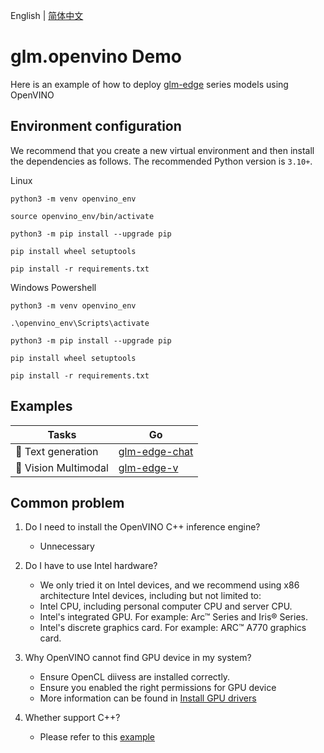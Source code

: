 English | [简体中文](README_zh.md)

# glm.openvino Demo

Here is an example of how to deploy [glm-edge](https://github.com/THUDM/GLM-Edge) series models using OpenVINO

## Environment configuration

We recommend that you create a new virtual environment and then install the dependencies as follows. The 
recommended Python version is `3.10+`.

Linux

```
python3 -m venv openvino_env

source openvino_env/bin/activate

python3 -m pip install --upgrade pip

pip install wheel setuptools

pip install -r requirements.txt
```

Windows Powershell

```
python3 -m venv openvino_env

.\openvino_env\Scripts\activate

python3 -m pip install --upgrade pip

pip install wheel setuptools

pip install -r requirements.txt
```

## Examples


| Tasks               | Go                       |
| ------------------- | ------------------------ |
| 🚀 Text generation   | [glm-edge-chat](./glm-egde-chat/README.md)   |
| 🚀 Vision Multimodal | [glm-edge-v](./glm-egde-v/README.md) |


## Common problem

1. Do I need to install the OpenVINO C++ inference engine?
    - Unnecessary

2. Do I have to use Intel hardware?
    - We only tried it on Intel devices, and we recommend using x86 architecture Intel devices, including but not
      limited to:
    - Intel CPU, including personal computer CPU and server CPU.
    - Intel's integrated GPU. For example: Arc™ Series and Iris® Series.
    - Intel's discrete graphics card. For example: ARC™ A770 graphics card.
  
3. Why OpenVINO cannot find GPU device in my system?
   - Ensure OpenCL diivess are installed correctly.
   - Ensure you enabled the right permissions for GPU device
   - More information can be found in [Install GPU drivers](https://github.com/openvinotoolkit/openvino_notebooks/wiki/Ubuntu#1-install-python-git-and-gpu-drivers-optional)

4. Whether support C++?
   - Please refer to this [example](https://github.com/openvinotoolkit/openvino.genai/tree/master/src)
